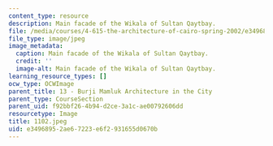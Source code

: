 ```yaml
---
content_type: resource
description: Main facade of the Wikala of Sultan Qaytbay.
file: /media/courses/4-615-the-architecture-of-cairo-spring-2002/e34968952ae67223e6f2931655d0670b_1102.jpeg
file_type: image/jpeg
image_metadata:
  caption: Main facade of the Wikala of Sultan Qaytbay.
  credit: ''
  image-alt: Main facade of the Wikala of Sultan Qaytbay.
learning_resource_types: []
ocw_type: OCWImage
parent_title: 13 - Burji Mamluk Architecture in the City
parent_type: CourseSection
parent_uid: f92bbf26-4b94-d2ce-3a1c-ae00792606dd
resourcetype: Image
title: 1102.jpeg
uid: e3496895-2ae6-7223-e6f2-931655d0670b
---
```

